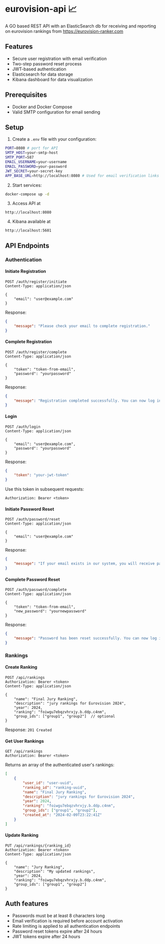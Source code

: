 # eurovision-api :chart_with_upwards_trend:
A GO based REST API with an ElasticSearch db for receiving and reporting on eurovision rankings from https://eurovision-ranker.com

## Features

- Secure user registration with email verification
- Two-step password reset process
- JWT-based authentication
- Elasticsearch for data storage
- Kibana dashboard for data visualization

## Prerequisites

- Docker and Docker Compose
- Valid SMTP configuration for email sending

## Setup

1. Create a `.env` file with your configuration:
```bash
PORT=8080 # port for API
SMTP_HOST=your-smtp-host
SMTP_PORT=587
EMAIL_USERNAME=your-username
EMAIL_PASSWORD=your-password
JWT_SECRET=your-secret-key
APP_BASE_URL=http://localhost:8080 # Used for email verification links
```

2. Start services:
```bash
docker-compose up -d
```

3. Access API at 
```
http://localhost:8080
```

4. Kibana available at 
```
http://localhost:5601
```

## API Endpoints

### Authentication

#### Initiate Registration
```
POST /auth/register/initiate
Content-Type: application/json

{
    "email": "user@example.com"
}
```

Response:
```json
{
    "message": "Please check your email to complete registration."
}
```

#### Complete Registration
```
POST /auth/register/complete
Content-Type: application/json

{
    "token": "token-from-email",
    "password": "yourpassword"
}
```

Response:
```json
{
    "message": "Registration completed successfully. You can now log in."
}
```

#### Login
```
POST /auth/login
Content-Type: application/json

{
    "email": "user@example.com",
    "password": "yourpassword"
}
```

Response:
```json
{
    "token": "your-jwt-token"
}
```

Use this token in subsequent requests:
```
Authorization: Bearer <token>
```

#### Initiate Password Reset
```
POST /auth/password/reset
Content-Type: application/json

{
    "email": "user@example.com"
}
```

Response:
```json
{
    "message": "If your email exists in our system, you will receive password reset instructions."
}
```

#### Complete Password Reset
```
POST /auth/password/complete
Content-Type: application/json

{
    "token": "token-from-email",
    "new_password": "yournewpassword"
}
```

Response:
```json
{
    "message": "Password has been reset successfully. You can now log in with your new password."
}
```

### Rankings

#### Create Ranking
```
POST /api/rankings
Authorization: Bearer <token>
Content-Type: application/json

{
    "name": "Final Jury Ranking",
    "description": "jury rankings for Eurovision 2024",
    "year": 2024,
    "ranking": "foiwgu7ebqzvhrxjy.b.ddp.c4nm",
    "group_ids": ["group1", "group2"]  // optional
}
```

Response: `201 Created`

#### Get User Rankings
```
GET /api/rankings
Authorization: Bearer <token>
```

Returns an array of the authenticated user's rankings:
```json
[
    {
        "user_id": "user-uuid",
        "ranking_id": "ranking-uuid",
        "name": "Final Jury Ranking",
        "description": "jury rankings for Eurovision 2024",
        "year": 2024,
        "ranking": "foiwgu7ebqzvhrxjy.b.ddp.c4nm",
        "group_ids": ["group1", "group2"],
        "created_at": "2024-02-09T23:22:41Z"
    }
]
```

#### Update Ranking
```
PUT /api/rankings/{ranking_id}
Authorization: Bearer <token>
Content-Type: application/json

{
    "name": "Jury Ranking",
    "description": "My updated rankings",
    "year": 2024,
    "ranking": "foiwgu7ebqzvhrxjy.b.ddp.c4nm",
    "group_ids": ["group1", "group2"]
}
```

## Auth features

- Passwords must be at least 8 characters long
- Email verification is required before account activation
- Rate limiting is applied to all authentication endpoints
- Password reset tokens expire after 24 hours
- JWT tokens expire after 24 hours